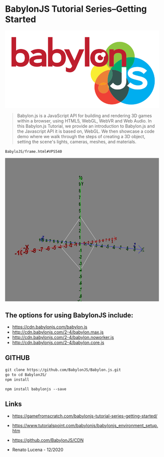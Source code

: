 # BabylonJS Tutorial Series–Getting Started

<p align="center"><img src="logo-babylonjs.svg"></p>


> Babylon.js is a JavaScript API for building and rendering 3D games within a browser, using HTML5, WebGL, WebVR and Web Audio. In this Babylon.js Tutorial, we provide an introduction to Babylon.js and the Javascript API it is based on, WebGL. We then showcase a code demo where we walk through the steps of creating a 3D object, setting the scene's lights, cameras, meshes, and materials. 

`BabyloJS/frame.html#VPS540`

<p align="center"><img src="vector.png"></p>

## The options for using BabylonJS include:

- https://cdn.babylonjs.com/babylon.js
- http://cdn.babylonjs.com/2-4/babylon.max.js
- http://cdn.babylonjs.com/2-4/babylon.noworker.js
- http://cdn.babylonjs.com/2-4/babylon.core.js

## GITHUB
```
git clone https://github.com/BabylonJS/Babylon.js.git
go to cd BabylonJS/
npm install
```

`npm install babylonjs --save`

## Links
- https://gamefromscratch.com/babylonjs-tutorial-series-getting-started/
- https://www.tutorialspoint.com/babylonjs/babylonjs_environment_setup.htm
- https://github.com/BabylonJS/CDN

- Renato Lucena - 12/2020